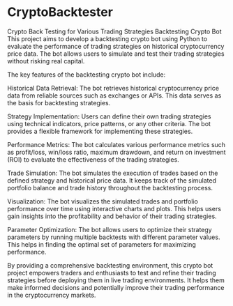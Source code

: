 # CryptoBacktester
Crypto Back Testing for Various Trading Strategies 
Backtesting Crypto Bot
This project aims to develop a backtesting crypto bot using Python to evaluate the performance of trading strategies on historical cryptocurrency price data. The bot allows users to simulate and test their trading strategies without risking real capital.

The key features of the backtesting crypto bot include:

Historical Data Retrieval: The bot retrieves historical cryptocurrency price data from reliable sources such as exchanges or APIs. This data serves as the basis for backtesting strategies.

Strategy Implementation: Users can define their own trading strategies using technical indicators, price patterns, or any other criteria. The bot provides a flexible framework for implementing these strategies.

Performance Metrics: The bot calculates various performance metrics such as profit/loss, win/loss ratio, maximum drawdown, and return on investment (ROI) to evaluate the effectiveness of the trading strategies.

Trade Simulation: The bot simulates the execution of trades based on the defined strategy and historical price data. It keeps track of the simulated portfolio balance and trade history throughout the backtesting process.

Visualization: The bot visualizes the simulated trades and portfolio performance over time using interactive charts and plots. This helps users gain insights into the profitability and behavior of their trading strategies.

Parameter Optimization: The bot allows users to optimize their strategy parameters by running multiple backtests with different parameter values. This helps in finding the optimal set of parameters for maximizing performance.

By providing a comprehensive backtesting environment, this crypto bot project empowers traders and enthusiasts to test and refine their trading strategies before deploying them in live trading environments. It helps them make informed decisions and potentially improve their trading performance in the cryptocurrency markets.
